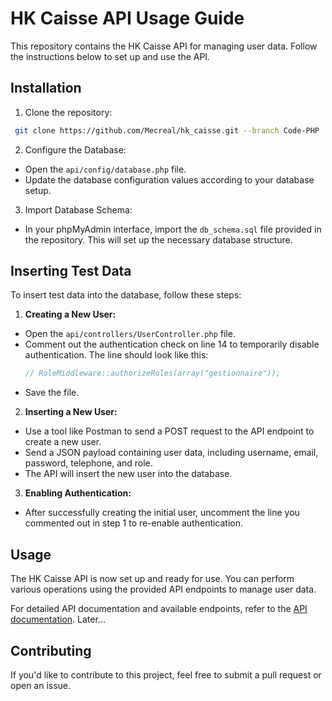 # HK Caisse API Usage Guide

This repository contains the HK Caisse API for managing user data. Follow the instructions below to set up and use the API.

## Installation

1. Clone the repository:
  ```bash
   git clone https://github.com/Mecreal/hk_caisse.git --branch Code-PHP
  ```

2. Configure the Database:
- Open the `api/config/database.php` file.
- Update the database configuration values according to your database setup.

3. Import Database Schema:
- In your phpMyAdmin interface, import the `db_schema.sql` file provided in the repository. This will set up the necessary database structure.

## Inserting Test Data

To insert test data into the database, follow these steps:

1. **Creating a New User:**
- Open the `api/controllers/UserController.php` file.
- Comment out the authentication check on line 14 to temporarily disable authentication. The line should look like this:
  ```php
  // RoleMiddleware::authorizeRoles(array("gestionnaire"));
  ```
- Save the file.


2. **Inserting a New User:**
- Use a tool like Postman to send a POST request to the API endpoint to create a new user.
- Send a JSON payload containing user data, including username, email, password, telephone, and role.
- The API will insert the new user into the database.

3. **Enabling Authentication:**
- After successfully creating the initial user, uncomment the line you commented out in step 1 to re-enable authentication.

## Usage

The HK Caisse API is now set up and ready for use. You can perform various operations using the provided API endpoints to manage user data.

For detailed API documentation and available endpoints, refer to the [API documentation](link-to-api-docs). Later...

## Contributing

If you'd like to contribute to this project, feel free to submit a pull request or open an issue.



 
 
